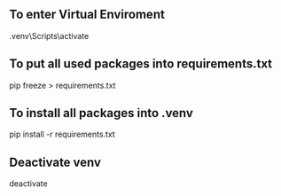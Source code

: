 ## To enter Virtual Enviroment
.venv\Scripts\activate

## To put all used packages into requirements.txt
pip freeze > requirements.txt

## To install all packages into .venv
pip install -r requirements.txt

## Deactivate venv
deactivate